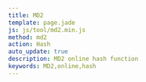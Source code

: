 ```yaml
---
title: MD2
template: page.jade
js: js/tool/md2.min.js
method: md2
action: Hash
auto_update: true
description: MD2 online hash function
keywords: MD2,online,hash
---
```

